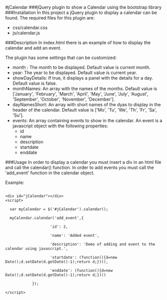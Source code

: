 #jCalendar
###jQuery plugin to show a Calendar using the bootstrap library
###Installation
In this project a jQuery plugin to display a calendar can be found. The required files for this plugin are:
* css/calendar.css
* js/calendar.js

###Description
In index.html there is an example of how to display the calendar and add an event.

The plugin has some settings that can be customized:
* month : The month to be displayed. Default value is current month.
* year: The year to be displayed. Default value is current year.
* showDayDetails: If true, it displays a panel with the details for a day. Default value is false.
* monthNames: An array with the names of the months. Default value is ['January', 'February', 'March', 'April', 'May', 'June', 'July', 'August', 'September', 'October', 'November', 'December'].
* dayNamesShort: An array with short names of the dyas to display in the header of the calendar. Default value is ['Mo', 'Tu', 'We', 'Th', 'Fr', 'Sa', 'Su'].
* events: An array containing events to show in the calendar. An event is a javascript object with the following properties:
  - id
  - name
  - description
  - startdate
  - enddate

###Usage
In order to display a calendar you must insert a div in an html file and call the calendar() function. In order to add events you must call the 'add_event' function in the calendar object.

Example:
<pre><code>
&lt;div id="jCalendar"&gt;&lt;/div&gt;
&lt;script&gt;<br/>
  var myCalendar = $('#jCalendar').calendar();<br/>
  myCalendar.calendar('add_event',{<br/>
					'id': 2,<br/>
					'name': 'Added event',<br/>
					'description': 'Demo of adding and event to the calendar using javascript.',<br/>
					'startdate': (function(){d=new Date();d.setDate(d.getDate()-1);return d;})(),<br/>
					'enddate': (function(){d=new Date();d.setDate(d.getDate()-1);return d;})()<br/>
			});<br/>
&lt;/script&gt;
</pre></code>
